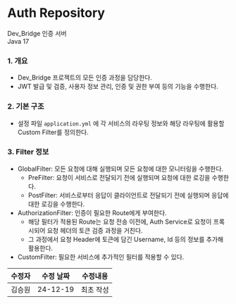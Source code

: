 # Auth Repository
Dev_Bridge 인증 서버  
Java 17
### 1. 개요
- Dev_Bridge 프로젝트의 모든 인증 과정을 담당한다.
- JWT 발급 및 검증, 사용자 정보 관리, 인증 및 권한 부여 등의 기능을 수행한다.



### 2. 기본 구조
- 설정 파일 `application.yml` 에 각 서비스의 라우팅 정보와 해당 라우팅에 활용할 Custom Filter를 정의한다.


### 3. Filter 정보
- GlobalFilter: 모든 요청에 대해 실행되며 모든 요청에 대한 모니터링을 수행한다.
    - PreFilter: 요청이 서비스로 전달되기 전에 실행되며 요청에 대한 로깅을 수행한다.
    - PostFilter: 서비스로부터 응답이 클라이언트로 전달되기 전에 실행되며 응답에 대한 로깅을 수행한다.
- AuthorizationFilter: 인증이 필요한 Route에게 부여한다.
    - 해당 필터가 적용된 Route는 요청 전송 이전에, Auth Service로 요청이 프록시되어 요청 헤더의 토큰 검증 과정을 거친다.
    - 그 과정에서 요청 Header에 토큰에 담긴 Username, Id 등의 정보를 추가해 활용한다.
- CustomFilter: 필요한 서비스에 추가적인 필터를 적용할 수 있다.

| 수정자 | 수정 날짜    | 수정내용  |
|-----|----------|-------|
| 김승원 | 24-12-19 | 최초 작성 |  
